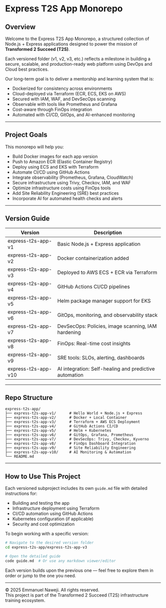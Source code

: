 
# Express T2S App Monorepo

## Overview

Welcome to the Express T2S App Monorepo, a structured collection of Node.js + Express applications designed to power the mission of **Transformed 2 Succeed (T2S)**.

Each versioned folder (v1, v2, v3, etc.) reflects a milestone in building a secure, scalable, and production-ready web platform using DevOps and Cloud best practices.

Our long-term goal is to deliver a mentorship and learning system that is:
- Dockerized for consistency across environments
- Cloud-deployed via Terraform (ECR, ECS, EKS on AWS)
- Secured with IAM, WAF, and DevSecOps scanning
- Observable with tools like Prometheus and Grafana
- Cost-aware through FinOps integration
- Automated with CI/CD, GitOps, and AI-enhanced monitoring

---

## Project Goals

This monorepo will help you:
- Build Docker images for each app version
- Push to Amazon ECR (Elastic Container Registry)
- Deploy using ECS and EKS with Terraform
- Automate CI/CD using GitHub Actions
- Integrate observability (Prometheus, Grafana, CloudWatch)
- Secure infrastructure using Trivy, Checkov, IAM, and WAF
- Optimize infrastructure costs using FinOps tools
- Add Site Reliability Engineering (SRE) best practices
- Incorporate AI for automated health checks and alerts

---

## Version Guide

| Version              | Description                                      |
|----------------------|--------------------------------------------------|
| express-t2s-app-v1   | Basic Node.js + Express application              |
| express-t2s-app-v2   | Docker containerization added                    |
| express-t2s-app-v3   | Deployed to AWS ECS + ECR via Terraform          |
| express-t2s-app-v4   | GitHub Actions CI/CD pipelines                   |
| express-t2s-app-v5   | Helm package manager support for EKS             |
| express-t2s-app-v6   | GitOps, monitoring, and observability stack      |
| express-t2s-app-v7   | DevSecOps: Policies, image scanning, IAM hardening |
| express-t2s-app-v8   | FinOps: Real-time cost insights                  |
| express-t2s-app-v9   | SRE tools: SLOs, alerting, dashboards            |
| express-t2s-app-v10  | AI integration: Self-healing and predictive automation |

---

## Repo Structure

```
express-t2s-app/
├── express-t2s-app-v1/      # Hello World + Node.js + Express
├── express-t2s-app-v2/      # Docker + Local Container
├── express-t2s-app-v3/      # Terraform + AWS ECS Deployment
├── express-t2s-app-v4/      # GitHub Actions CI/CD
├── express-t2s-app-v5/      # Helm + Kubernetes
├── express-t2s-app-v6/      # GitOps, Grafana, Prometheus
├── express-t2s-app-v7/      # DevSecOps: Trivy, Checkov, Kyverno
├── express-t2s-app-v8/      # FinOps Dashboard Integration
├── express-t2s-app-v9/      # Site Reliability Engineering
├── express-t2s-app-v10/     # AI Monitoring & Automation
└── README.md
```

---

## How to Use This Project

Each versioned subproject includes its own `guide.md` file with detailed instructions for:
- Building and testing the app
- Infrastructure deployment using Terraform
- CI/CD automation using GitHub Actions
- Kubernetes configuration (if applicable)
- Security and cost optimization

To begin working with a specific version:

```bash
# Navigate to the desired version folder
cd express-t2s-app/express-t2s-app-v3

# Open the detailed guide
code guide.md  # Or use any markdown viewer/editor
```

Each version builds upon the previous one — feel free to explore them in order or jump to the one you need.

---

© 2025 Emmanuel Naweji. All rights reserved.  
This project is part of the Transformed 2 Succeed (T2S) infrastructure training ecosystem.
